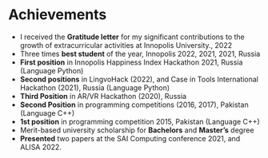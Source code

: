 # Achievements

- I received the **Gratitude letter** for my significant contributions to the growth of extracurricular activities at Innopolis University., 2022
- Three times **best student** of the year, Innopolis 2022, 2021, 2021, Russia
- **First position** in Innopolis Happiness Index Hackathon 2021, Russia (Language Python)
- **Second positions** in LingvoHack (2022), and Case in Tools International Hackathon (2021), Russia (Language Python)
- **Third Position** in AR/VR Hackathon (2020), Russia 
- **Second Position** in programming competitions (2016, 2017), Pakistan (Language C++)
- **1st position** in programming competition 2015, Pakistan (Language C++)
- Merit-based university scholarship for **Bachelors** and **Master’s** degree
- **Presented** two papers at the SAI Computing conference 2021, and ALISA 2022.
